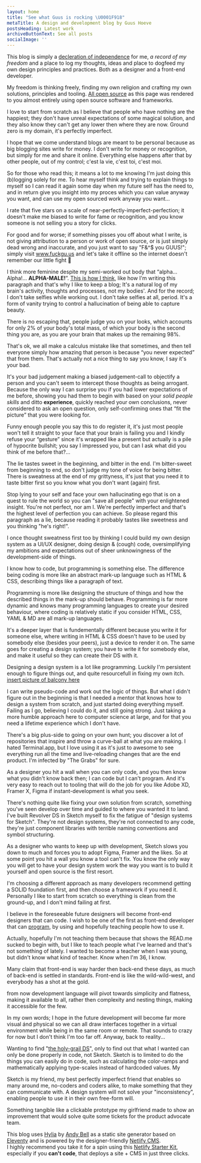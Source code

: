 ```yaml
---
layout: home
title: "See what Guus is rocking \U0001F918"
metaTitle: A design and development blog by Guus Hoeve
postsHeading: Latest work
archiveButtonText: See all posts
socialImage: ''
---
```

This blog is simply a [decleration of independence]() for me, *a record of my freedom* and a place to log my thoughts, ideas and place to dogfeed my own design principles and practices. Both as a designer and a front-end developer.  

My freedom is thinking freely, finding my own religion and crafting my own solutions, principles and tooling. [All open source](#) as this page was rendered to you almost entirely using open source software and frameworks. 

I love to start from scratch as I believe that people who have nothing are the happiest; they don't have unreal expectations of some magical solution, and they also know they can't get any lower then where they are now. Ground zero is my domain, it's perfectly imperfect.

I hope that we come understand blogs are meant to be personal because as big blogging sites write for money. I don't write for money or recognition, but simply for me and share it online. Everything else happens after that by other people, out of my control; c'est la vie, c'est toi, c'est moi.

So for those who read this; it means a lot to me knowing I'm just doing this (b)logging solely for me. To hear myself think and trying to explain things to myself so I can read it again some day when my future self has the need to, and in return give you insight into my proces which you can value anyway you want, and can use my open sourced work anyway you want... 

I rate that five stars on a scale of near-perfectly-imperfect-perfection; it doesn't make me biased to write for fame or recognition, and you know someone is not selling you a story for clicks. 

For good and for worse; if something pisses you off about what I write, is not giving attribution to a person or work of open source, or is just simply dead wrong and inaccurate, and you just want to say "F&^$ you GUUS!"; simply visit www.fuckgu.us and let's take it offline so the internet doesn't remember our little fight 🖖

I think more feminine despite my semi-worked out body that “alpha... Alpha!... **ALPHA-MALE!**”. [This is how I think](), like how I'm writing this paragraph and that's why I like to keep a blog; It's a natural log of my brain's activity, thoughts and processes, not my bodies'. And for the record; I don't take selfies while working out. I don't take selfies at all, period. It's a form of vanity trying to control a hallucination of being able to capture beauty.

There is no escaping that, people judge you on your looks, which accounts for only 2% of your body's total mass, of which your body is the second thing you are, as you are your brain that makes up the remaining 98%. 

That's ok, we all make a calculus mistake like that sometimes, and then tell everyone simply how amazing that person is because “you never expected” that from them. That's actually not a nice thing to say you know, I say it's your bad.

It's your bad judgement making a biased judgement-call to objectify a person and you can't seem to intercept those thoughts as being arrogant. Because the only way I can surprise you if you had lower expectations of me before, showing you had them to begin with based on your *solid people skills* and ditto **experience**, quickly reached your own conclusions, never considered to ask an open question, only self-confirming ones that “fit the picture” that you were looking for. 

Funny enough people you say this to do register it, it's just most people won't tell it straight to your face that your brain is failing you and I kindly refuse your “gesture” since it's wrapped like a present but actually is a pile of hypocrite bullshit; you say I impressed you, but can I ask what did you think of me before that?...

The lie tastes sweet in the beginning, and bitter in the end. I'm bitter-sweet from beginning to end, so don't judge my tone of voice for being bitter. There is sweatness at the end of my grittyness, it's just that you need it to taste bitter first so you know what you don't want (again) first. 

Stop lying to your self and face your own hallucinating ego that is on a quest to rule the world so you can "save all people" with your enlightened insight. You're not perfect, nor am I. We're perfectly imperfect and that's the highest level of perfection you can achieve. So please regard this paragraph as a lie, because reading it probably tastes like sweetness and you thinking "he's right!".

I once thought sweatness first too by thinking I could build my own design system as a UI/UX designer, doing design & (cough) code, oversimplifying my ambitions and expectations out of sheer unknowingness of the development-side of things. 

I know how to code, but programming is something else. The difference being coding is more like an abstract mark-up language such as HTML & CSS, describing things like a paragraph of text. 

Programming is more like designing the structure of things and how the described things in the mark-up should behave. Programming is far more dynamic and knows many programming languages to create your desired behaviour, where coding is relatively static if you consider HTML, CSS, YAML & MD are all mark-up languages. 

It's a deeper layer that is fundementally different because you write it for someone else, where writing in HTML & CSS doesn't have to be used by somebody else (besides your peers), just a device to render it on. The same goes for creating a design system; you have to write it for somebody else, and make it useful so they can create their DS with it.

Designing a design system is a lot like programming. Luckily I'm persistent enough to figure things out, and quite resourcefull in fixing my own itch. [insert picture of balcony here]()

I can write pseudo-code and work out the logic of things.  But what I didn't figure out in the beginning is that I needed a mentor that knows how to design a system from scratch, and just started doing everything myself. Failing as I go, believing I could do it, and still going strong. Just taking a more humble approach here to computer science at large, and for that you need a lifetime experience which I don't have.

There's a big plus-side to going on your own hunt; you discover a lot of repositories that inspire and throw a curve-ball at what you are making. I hated Terminal.app, but I love using it as it's just to awesome to see everything run all the time and live-reloading changes that are the end product. I'm infected by "The Grabs" for sure. 

As a designer you hit a wall when you can only code, and you then know what you didn't know back then; I can code but I can't program. And it's very easy to reach out to tooling that will do the job for you like Adobe XD, Framer X, Figma if instant-development is what you seek. 

There's nothing quite like fixing your own solution from scratch, something you've seen develop over time and guided to where you wanted it to land. I've built Revolver DS in Sketch myself to fix the fatigue of "design systems for Sketch". They're not design systems, they're not connected to any code, they're just component libraries with terrible naming conventions and symbol structuring.

As a designer who wants to keep up with development, Sketch slows you down to much and forces you to adopt Figma, Framer and the likes. So at some point you hit a wall you know a tool can't fix. You know the only way you will get to have your design system work the way you want is to build it yourself and open source is the first resort.

I'm choosing a different approach as many developers recommend getting a SOLID foundation first, and then choose a framework if you need it. Personally I like to start from scratch so everything is clean from the ground-up, and I don't mind failing at first.

I believe in the foreseeable future designers will become front-end designers that can code. I wish to be one of the first as front-end developer that can [program](), by using and hopefully teaching people how to use it. 

Actually, hopefully I'm not teaching them because that shows the READ.me sucked to begin with, but I like to teach people what I've learned and that's not something of lately. I wanted to become a teacher when I was young, but didn't know what kind of teacher. Know when I'm 36, I know.

Many claim that front-end is way harder then back-end these days, as much of back-end is settled in standards. Front-end is like the wild-wild-west, and everybody has a shot at the gold. 

from now development language will pivot towards simplicity and flatness, making it available to all, rather then complexity and nesting things, making it accessible for the few. 

In my own words; I hope in the future development will become far more visual ánd physical so we can all draw interfaces together in a virtual environment while being in the same room or remote. That sounds to crazy for now but I don't think I'm too far off. Anyway, back to reality...

Wanting to find "[the holy-grail DS]()", only to find out that what I wanted can only be done properly in code, not Sketch. Sketch is to limited to do the things you can easily do in code, such as calculating the color-ramps and mathematically applying type-scales instead of hardcoded values. My 

Sketch is my friend, my best perfectly imperfect friend that enables so many around me, no-coders and coders alike, to make something that they can communicate with. A design system will not solve your "inconsistency", enabling people to use it in their own free-form will.

Something tangible like a clickable prototype my girlfriend made to show an improvement that would solve quite some tickets for the product advocate team.

This blog uses [Hylia](https://app.netlify.com/start/deploy?repository=https://github.com/andybelldesign/hylia) by [Andy Bell](https://twitter.com/andybelldesign) as a static site generator based on [Eleventy](https://11ty.io) and is powered by the designer-friendly [Netlify CMS](https://www.netlifycms.org/). <br>I highly recommend you take it for a spin using this [Netlify Starter Kit](https://app.netlify.com/start/deploy?repository=https://github.com/andybelldesign/hylia), especially if you **can't code**, that deploys a site + CMS in just three clicks.
